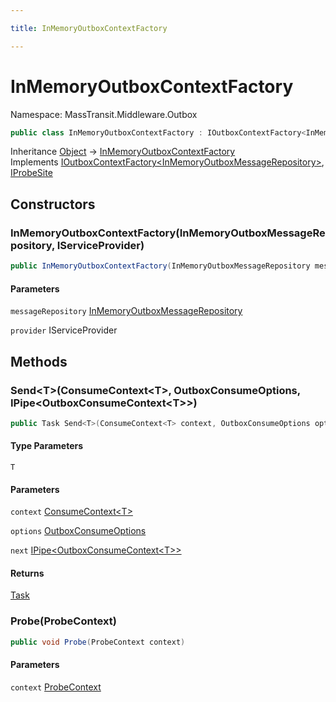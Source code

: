 ```yaml
---

title: InMemoryOutboxContextFactory

---
```


# InMemoryOutboxContextFactory

Namespace: MassTransit.Middleware.Outbox

```csharp
public class InMemoryOutboxContextFactory : IOutboxContextFactory<InMemoryOutboxMessageRepository>, IProbeSite
```

Inheritance [Object](https://learn.microsoft.com/en-us/dotnet/api/system.object) → [InMemoryOutboxContextFactory](../masstransit-middleware-outbox/inmemoryoutboxcontextfactory)<br/>
Implements [IOutboxContextFactory\<InMemoryOutboxMessageRepository\>](../masstransit-middleware/ioutboxcontextfactory-1), [IProbeSite](../../masstransit-abstractions/masstransit/iprobesite)

## Constructors

### **InMemoryOutboxContextFactory(InMemoryOutboxMessageRepository, IServiceProvider)**

```csharp
public InMemoryOutboxContextFactory(InMemoryOutboxMessageRepository messageRepository, IServiceProvider provider)
```

#### Parameters

`messageRepository` [InMemoryOutboxMessageRepository](../masstransit-middleware-outbox/inmemoryoutboxmessagerepository)<br/>

`provider` IServiceProvider<br/>

## Methods

### **Send\<T\>(ConsumeContext\<T\>, OutboxConsumeOptions, IPipe\<OutboxConsumeContext\<T\>\>)**

```csharp
public Task Send<T>(ConsumeContext<T> context, OutboxConsumeOptions options, IPipe<OutboxConsumeContext<T>> next)
```

#### Type Parameters

`T`<br/>

#### Parameters

`context` [ConsumeContext\<T\>](../../masstransit-abstractions/masstransit/consumecontext-1)<br/>

`options` [OutboxConsumeOptions](../masstransit-middleware/outboxconsumeoptions)<br/>

`next` [IPipe\<OutboxConsumeContext\<T\>\>](../../masstransit-abstractions/masstransit/ipipe-1)<br/>

#### Returns

[Task](https://learn.microsoft.com/en-us/dotnet/api/system.threading.tasks.task)<br/>

### **Probe(ProbeContext)**

```csharp
public void Probe(ProbeContext context)
```

#### Parameters

`context` [ProbeContext](../../masstransit-abstractions/masstransit/probecontext)<br/>
